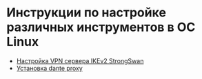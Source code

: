 Инструкции по настройке различных инструментов в ОС Linux
=========================================================

- [Настройка VPN сервера IKEv2 StrongSwan](manuals/configure-vpn/configure-vpn.md)
- [Установка dante proxy](manuals/install-dante-proxy/install-dante-porxy.md)
